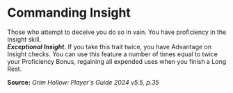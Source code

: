 # Commanding Insight

Those who attempt to deceive you do so in vain. You have proficiency in the Insight skill.  
***Exceptional Insight.*** If you take this trait twice, you have Advantage on Insight checks. You can use this feature a number of times equal to twice your Proficiency Bonus, regaining all expended uses when you finish a Long Rest.

**Source:** *Grim Hollow: Player's Guide 2024 v5.5, p.35*